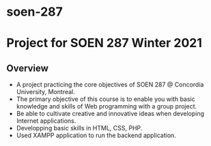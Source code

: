 # soen-287
# Project for SOEN 287 Winter 2021

## Overview 
* A project practicing the core objectives of SOEN 287 @ Concordia University, Montreal.
* The primary objective of this course is to enable you with basic knowledge and skills of Web programming with a group project.
* Be able to cultivate creative and innovative ideas when developing Internet applications.
* Developping basic skills in HTML, CSS, PHP. 
* Used XAMPP application to run the backend application. 


